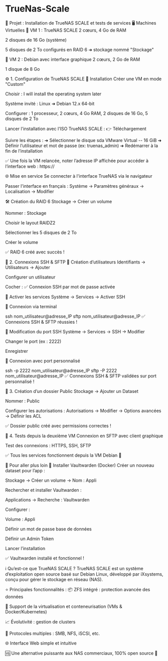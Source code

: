 # TrueNas-Scale

🚀 Projet : Installation de TrueNAS SCALE et tests de services
🖥️ Machines Virtuelles
💾 VM 1 : TrueNAS SCALE
2 cœurs, 4 Go de RAM

2 disques de 16 Go (système)

5 disques de 2 To configurés en RAID 6 ➜ stockage nommé "Stockage"

🧪 VM 2 : Debian avec interface graphique
2 cœurs, 2 Go de RAM

1 disque de 8 Go

⚙️ 1. Configuration de TrueNAS SCALE
🔧 Installation
Créer une VM en mode "Custom"

Choisir : I will install the operating system later

Système invité : Linux ➜ Debian 12.x 64-bit

Configurer : 1 processeur, 2 cœurs, 4 Go RAM, 2 disques de 16 Go, 5 disques de 2 To

Lancer l'installation avec l'ISO TrueNAS SCALE :
👉 Téléchargement

Suivre les étapes :
➜ Sélectionner le disque sda VMware Virtual -- 16 GiB
➜ Définir l’utilisateur et mot de passe (ex: truenas_admin)
➜ Redémarrer à la fin de l’installation

✅ Une fois la VM relancée, noter l’adresse IP affichée pour accéder à l’interface web : https://<IP>

🌐 Mise en service
Se connecter à l'interface TrueNAS via le navigateur

Passer l'interface en français :
Système → Paramètres généraux → Localisation → Modifier

🛠️ Création du RAID 6
Stockage → Créer un volume

Nommer : Stockage

Choisir le layout RAIDZ2

Sélectionner les 5 disques de 2 To

Créer le volume

✅ RAID 6 créé avec succès !

🔐 2. Connexions SSH & SFTP
👤 Création d’utilisateurs
Identifiants → Utilisateurs → Ajouter

Configurer un utilisateur

Cocher : ✅ Connexion SSH par mot de passe activée

🚪 Activer les services
Système → Services → Activer SSH

🔗 Connexion via terminal

ssh nom_utilisateur@adresse_IP
sftp nom_utilisateur@adresse_IP
✅ Connexions SSH & SFTP réussies !

🔁 Modification du port SSH
Système → Services → SSH → Modifier

Changer le port (ex : 2222)

Enregistrer

🔗 Connexion avec port personnalisé

ssh -p 2222 nom_utilisateur@adresse_IP
sftp -P 2222 nom_utilisateur@adresse_IP
✅ Connexions SSH & SFTP validées sur port personnalisé !

📁 3. Création d’un dossier Public
Stockage → Ajouter un Dataset

Nommer : Public

Configurer les autorisations :
Autorisations → Modifier → Options avancées → Définir les ACL

✅ Dossier public créé avec permissions correctes !

🧪 4. Tests depuis la deuxième VM
Connexion en SFTP avec client graphique

Test des connexions : HTTPS, SSH, SFTP

✅ Tous les services fonctionnent depuis la VM Debian 🎉

🚀 Pour aller plus loin
🔐 Installer Vaultwarden (Docker)
Créer un nouveau dataset pour l’app :

Stockage → Créer un volume → Nom : Appli

Rechercher et installer Vaultwarden :

Applications → Recherche : Vaultwarden

Configurer :

Volume : Appli

Définir un mot de passe base de données

Définir un Admin Token

Lancer l’installation

✅ Vaultwarden installé et fonctionnel !

ℹ️ Qu’est-ce que TrueNAS SCALE ?
TrueNAS SCALE est un système d’exploitation open source basé sur Debian Linux, développé par iXsystems, conçu pour gérer le stockage en réseau (NAS).

⭐ Principales fonctionnalités :
📦 ZFS intégré : protection avancée des données

🧩 Support de la virtualisation et conteneurisation (VMs & Docker/Kubernetes)

📈 Évolutivité : gestion de clusters

🔁 Protocoles multiples : SMB, NFS, iSCSI, etc.

🌐 Interface Web simple et intuitive

🆚 Une alternative puissante aux NAS commerciaux, 100% open source 💚

